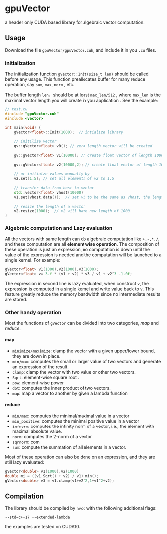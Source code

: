 # gpuVector
a header only CUDA based  library for algebraic vector computation.



## Usage

Download the file `gpuVector/gpuVector.cuh`,  and include it in you `.cu` files.



### initialization

The initialization function `gVector::Init(size_t len)` should be called before any usage. This function preallocates buffer for many reduce operation, say `sum`, `max`, `norm` , etc. 

The buffer length `len`，should be at least `max_len/512` , where `max_len`  is the maximal vector length you will create in you application . See the example:

```cpp
// test.cu
#include "gpuVector.cuh"
#include <vector>

int main(void) {
    gVector<float>::Init(1000);  // intialize library
    
    // initilize vector
    gv::gVector<float> v0(); // zero length vector will be created 
    
    gv::gVector<float> v1(10000); // create float vector of length 10000, default value is 0
    
    gv::gVector<float> v2(10000,2); // create float vector of length 10000, set default value to 2.f
    
    // or initialze values manually by
    v2.set(1.5); // set all elements of v2 to 1.5 
    
    // transfer data from host to vector
    std::vector<float> vhost(10000);
    v1.set(vhost.data());  // set v1 to be the same as vhost, the length of vhost must not be less than length of v1
    
    // resize the length of a vector
    v2.resize(1000);  // v2 will have new length of 1000
}

```

### 

### Algebraic computation and Lazy evaluation

All the vectors with same length can do algebraic computation like `+,-,*,/`, and these computation are all **element wise operation**. The composition of these operation is just an expression, no computation is down until the value of the expression is needed and the computation will be launched to a single kernel. For example:

```cpp
gVector<float> v1(1000),v2(1000),v3(1000);
gVector<float> v= 3.f * (v1 + v2) * v3 / v1 + v2^3 -1.0f;  
```

The expression in second line is lazy evaluated,  when construct `v`, the expression is computed in a single kernel and write value back to `v`. This feature greatly reduce the memory bandwidth since no intermediate results are stored.



### Other handy operation

Most the functions of `gVector`  can be divided into two categories, *map* and *reduce*. 

#### map

* `minimize/maximize`: clamp the vector with a given upper/lower bound, they are down in place.
* `min/max`: computes the small or larger value of two vectors and generate an expression of the result.
* `clamp`: clamp the vector with two value or other two vectors.
* `Sqrt`: element-wise square root .
* `pow`: element-wise power
* `dot`: computes the inner product of two vectors.
* `map`:  map a vector to another by given a lambda function



#### reduce 

* `min/max`: computes the minimal/maximal value in a vector
* `min_positive`: computes the minimal positive value in a vector
* `infnorm`: computes the infinity norm of a vector, i.e., the element with maximal absolute value.
* `norm`: computes the 2-norm of a vector
* `sqrnorm`: com
* `sum`: compute the summation of all elements in a vector.

Most of these operation can also be done on an expression, and they are still lazy evaluated:

```cpp
gVector<double> v1(1000),v2(1000)
double mi = ((v1.Sqrt() + v2) / v1).min();
gVector<double> v3 = v1.clamp(v1+v2^2,1+v1^2+v2);
```



## Compilation

The library should be compiled by `nvcc` with the following additional flags:

```shell
--std=c++17 --extended-lambda 
```

the examples are tested on CUDA10.
